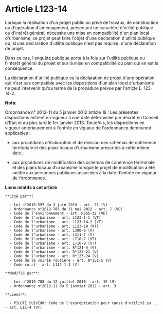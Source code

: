 # Article L123-14

Lorsque la réalisation d'un projet public ou privé de travaux, de construction ou d'opération d'aménagement, présentant un
caractère d'utilité publique ou d'intérêt général, nécessite une mise en compatibilité d'un plan local d'urbanisme, ce projet
peut faire l'objet d'une déclaration d'utilité publique ou, si une déclaration d'utilité publique n'est pas requise, d'une
déclaration de projet. 

Dans ce cas, l'enquête publique porte à la fois sur l'utilité publique ou l'intérêt général du projet et sur la mise en
compatibilité du plan qui en est la conséquence. 

La déclaration d'utilité publique ou la déclaration de projet d'une opération qui n'est pas compatible avec les dispositions
d'un plan local d'urbanisme ne peut intervenir qu'au terme de la procédure prévue par l'article L. 123-14-2.

**Nota:**

Ordonnance n° 2012-11 du 5 janvier 2012 article 19 : Les présentes dispositions entrent en vigueur à une date déterminée par
décret en Conseil d'Etat et au plus tard le 1er janvier 2013. Toutefois, les dispositions en vigueur antérieurement à
l'entrée en vigueur de l'ordonnance demeurent applicables :

- aux procédures d'élaboration et de révision des schémas de cohérence territoriale et des plans locaux d'urbanisme
prescrites à cette même date ;

- aux procédures de modification des schémas de cohérence territoriale et des plans locaux d'urbanisme lorsque le projet de
modification a été notifié aux personnes publiques associées à la date d'entrée en vigueur de l'ordonnance.

**Liens relatifs à cet article**

	**Cité par**:

	  - Loi n°2010-597 du 3 juin 2010 - art. 21 (V)
	  - Ordonnance n°2012-787 du 31 mai 2012 - art. 7 (VD)
	  - Code de l'environnement - art. R555-32 (VD)
	  - Code de l'urbanisme - art. L123-1-1 (VT)
	  - Code de l'urbanisme - art. L123-14-2 (VT)
	  - Code de l'urbanisme - art. L123-19 (VT)
	  - Code de l'urbanisme - art. L300-6 (V)
	  - Code de l'urbanisme - art. L311-7 (V)
	  - Code de l'urbanisme - art. L710-7 (VT)
	  - Code de l'urbanisme - art. L710-8 (VT)
	  - Code de l'urbanisme - art. R*121-4 (V)
	  - Code de l'urbanisme - art. R*123-21 (V)
	  - Code de l'urbanisme - art. R*123-24 (V)
	  - Code de la voirie routière - art. R*151-5 (V)
	  - Code rural - art. L112-1-1 (V)

	**Modifié par**:

	  - Loi n°2010-788 du 12 juillet 2010 - art. 19 (M)
	  - Ordonnance n°2012-11 du 5 janvier 2012 - art. 3

	**Liens**:

	  - PILOTE_SUIVEUR: Code de l'expropriation pour cause d'utilité pu... - art. L11-4 (VT)

